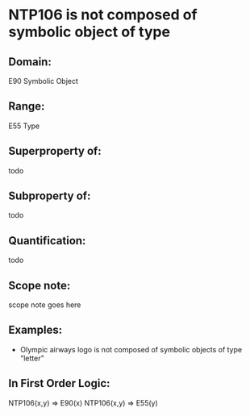 # NTP106 is not composed of symbolic object of type

## Domain: 

E90 Symbolic Object

## Range: 

E55 Type

## Superproperty of: 

todo

## Subproperty of: 

todo

## Quantification: 

todo

## Scope note: 

scope note goes here

## Examples: 

* Olympic airways logo is not composed of symbolic objects of type “letter”

## In First Order Logic: 

NTP106(x,y) ⇒ E90(x)
NTP106(x,y) ⇒ E55(y)


